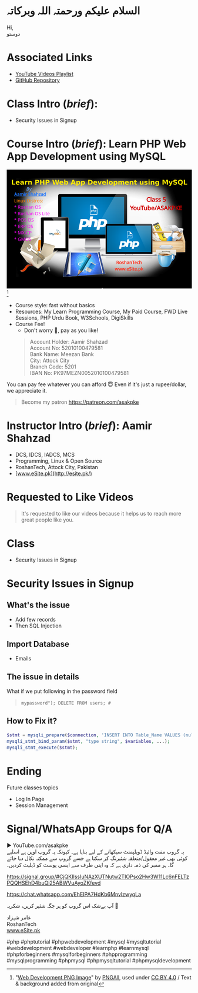 # السلام علیکم ورحمتہ اللہ وبرکاتہ
Hi,  
دوستو  

# Associated Links

* [YouTube Videos Playlist](https://www.youtube.com/playlist?list=PLuSlqiqQkM0wSHcgl7CjEYg51PxsCwMVd)
* [GitHub Repository](https://github.com/asakpke/Learn-PHP-Web-App-Development-using-MySQL)

# Class Intro (*brief*):
* Security Issues in Signup

# Course Intro (*brief*): Learn PHP Web App Development using MySQL
![](img/Web-Development-PNG-Image.png) [^1]

* Course style: fast without basics
* Resources: My Learn Programming Course, My Paid Course, FWD Live Sessions, PHP Urdu Book, W3Schools, DigiSkills
* Course Fee!
	* Don't worry :slightly_smiling_face:, pay as you like!
	> Account Holder: Aamir Shahzad  
	> Account No: 52010100479581  
	> Bank Name: Meezan Bank  
	> City: Attock City  
	> Branch Code: 5201  
	> IBAN No: PK97MEZN0052010100479581  

You can pay fee whatever you can afford :innocent: Even if it's just a rupee/dollar, we appreciate it.

> Become my patron https://patreon.com/asakpke

# Instructor Intro (*brief*): Aamir Shahzad
* DCS, IDCS, IADCS, MCS
* Programming, Linux & Open Source
* RoshanTech, Attock City, Pakistan
* [www.eSite.pk](http://esite.pk/)

# Requested to Like Videos
> It's requested to like our videos because it helps us to reach more great people like you.

# Class
* Security Issues in Signup

# Security Issues in Signup
## What's the issue
* Add few records
* Then SQL Injection

## Import Database
* Emails

## The issue in details
What if we put following in the password field
> `mypassword"); DELETE FROM users; #`

## How to Fix it?
```php
$stmt = mysqli_prepare($connection, 'INSERT INTO Table_Name VALUES (null, ?);');
mysqli_stmt_bind_param($stmt, "type string", $variables, ...);
mysqli_stmt_execute($stmt);
```

# Ending
Future classes topics
* Log In Page
* Session Management

# Signal/WhatsApp Groups for Q/A
▶️ YouTube.com/asakpke  
یہ گروپ مفت وائیڈ ڈویلپمنٹ سیکھانے کے لیے بنایا ہے۔ کیونکہ یہ گروپ اوپن ہے اسلیے کوئی بھی غیر معقول/متعلقہ شئیرنگ کر سکتا ہے جسے گروپ سے ممکنہ نکال دیا جائے گا۔ ہر ممبر کی ذمہ داری ہے کہ وہ اپنی طرف سے ایسی پوسٹ کو ڈیلیٹ کردیں۔

https://signal.group/#CjQKIIssIuNAzXUTNutw2TIOPso2Hw3W11Lc6nFELTzPQQHSEhD4buQi25ABWVuAyoZKfevd

https://chat.whatsapp.com/EhEIPA7HdKb6MnvlzwyqLa

آپ بےشک اس گروپ کو ہر جگہ شئیر کریں، شکریہ 🙏

عامر شہزاد  
RoshanTech  
www.eSite.pk  

[^1]: "<a href=https://www.pngall.com/web-development-png/download/12773 target="_blank">Web Development PNG Image</a>" by <a href="pngall">PNGAll</a>, used under <a href="http://creativecommons.org/licenses/by/4.0/">CC BY 4.0</a> / Text & background added from original

#php #phptutorial #phpwebdevelopment #mysql #mysqltutorial #webdevelopment #webdeveloper #learnphp #learnmysql #phpforbeginners #mysqlforbeginners #phpprogramming #mysqlprogramming #phpmysql #phpmysqltutorial #phpmysqldevelopment